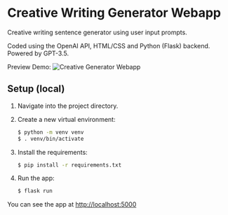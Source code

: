 # Creative Writing Generator Webapp
Creative writing sentence generator using user input prompts.

Coded using the OpenAI API, HTML/CSS and Python (Flask) backend.
Powered by GPT-3.5.

Preview Demo:
![Creative Generator Webapp](https://j.gifs.com/BrArEJ.gif)

## Setup (local)

1. Navigate into the project directory.

2. Create a new virtual environment:

   ```bash
   $ python -m venv venv
   $ . venv/bin/activate
   ```

3. Install the requirements:

   ```bash
   $ pip install -r requirements.txt
   ```

4. Run the app:

   ```bash
   $ flask run
   ```

You can see the app at [http://localhost:5000](http://localhost:5000)